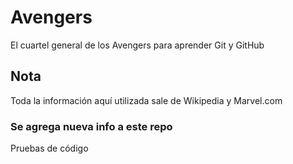 # Avengers

El cuartel general de los Avengers para aprender Git y GitHub

## Nota
Toda la información aquí utilizada sale de Wikipedia y Marvel.com


### Se agrega nueva info a este repo

Pruebas de código